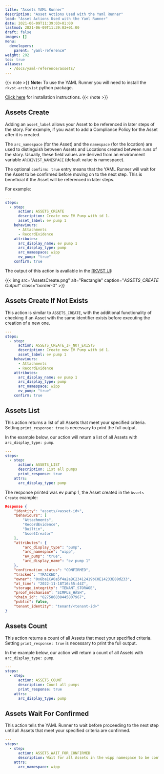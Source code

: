 ```yaml
---
title: "Assets YAML Runner"
description: "Asset Actions Used with the Yaml Runner"
lead: "Asset Actions Used with the Yaml Runner"
date: 2021-06-09T11:39:03+01:00
lastmod: 2021-06-09T11:39:03+01:00
draft: false
images: []
menu: 
  developers:
    parent: "yaml-reference"
weight: 202
toc: true
aliases: 
  - /docs/yaml-reference/assets/
---
```


{{< note >}}
**Note:** To use the YAML Runner you will need to install the `rkvst-archivist` python package.

[Click here](https://python.rkvst.com/runner/index.html) for installation instructions.
{{< /note >}}

## Assets Create

Adding an `asset_label` allows your Asset to be referenced in later steps of the story. For example, if you want to add a Compliance Policy for the Asset after it is created.

The `arc_namespace` (for the Asset) and the `namespace` (for the location) are used to distinguish between Assets and Locations created between runs of the story. Usually, these field values are derived from an environment variable `ARCHIVIST_NAMESPACE` (default value is namespace).

The optional `confirm: true` entry means that the YAML Runner will wait for the Asset to be confirmed before moving on to the next step. This is beneficial if the Asset will be referenced in later steps.

For example:

```yaml
---
steps:
  - step:
      action: ASSETS_CREATE
      description: Create new EV Pump with id 1.
      asset_label: ev pump 1
    behaviours:
      - Attachments
      - RecordEvidence
    attributes:
      arc_display_name: ev pump 1
      arc_display_type: pump
      arc_namespace: wipp
      ev_pump: "true"
    confirm: true
```

The output of this action is available in the [RKVST UI](https://app.rkvst.io):

{{< img src="AssetsCreate.png" alt="Rectangle" caption="<em>ASSETS_CREATE Output</em>" class="border-0" >}}

## Assets Create If Not Exists

This action is similar to `ASSETS_CREATE`, with the additional functionality of checking if an Asset with the same identifier exists before executing the creation of a new one. 

```yaml
---
steps:
  - step:
      action: ASSETS_CREATE_IF_NOT_EXISTS
      description: Create new EV Pump with id 1.
      asset_label: ev pump 1
    behaviours:
      - Attachments
      - RecordEvidence
    attributes:
      arc_display_name: ev pump 1
      arc_display_type: pump
      arc_namespace: wipp
      ev_pump: "true"
    confirm: true
``` 

## Assets List

This action returns a list of all Assets that meet your specified criteria. Setting `print_response: true` is necessary to print the full output. 

In the example below, our action will return a list of all Assets with `arc_display_type: pump`.

```yaml
---
steps:
  - step:
      action: ASSETS_LIST
      description: List all pumps
      print_response: true
    attrs:
      arc_display_type: pump
```

The response printed was ev pump 1, the Asset created in the `Assets Create` example: 

```json
Response {
    "identity": "assets/<asset-id>",
    "behaviours": [
        "Attachments",
        "RecordEvidence",
        "Builtin",
        "AssetCreator"
    ],
    "attributes": {
        "arc_display_type": "pump",
        "arc_namespace": "wipp",
        "ev_pump": "true",
        "arc_display_name": "ev pump 1"
    },
    "confirmation_status": "CONFIRMED",
    "tracked": "TRACKED",
    "owner": "0x6ba1CA0a5f4a2aBC23412419bC0E14233E88d233",
    "at_time": "2022-11-18T16:55:44Z",
    "storage_integrity": "TENANT_STORAGE",
    "proof_mechanism": "SIMPLE_HASH",
    "chain_id": "827586838445807967",
    "public": false,
    "tenant_identity": "tenant/<tenant-id>"
}
```

## Assets Count

This action returns a count of all Assets that meet your specified criteria. Setting `print_response: true` is necessary to print the full output. 

In the example below, our action will return a count of all Assets with `arc_display_type: pump`.

```yaml
---
steps:
  - step:
      action: ASSETS_COUNT
      description: Count all pumps
      print_response: true
    attrs:
      arc_display_type: pump
```

## Assets Wait For Confirmed

This action tells the YAML Runner to wait before proceeding to the next step until all Assets that meet your specified criteria are confirmed. 

```yaml
---
steps:
  - step:
      action: ASSETS_WAIT_FOR_CONFIRMED
      description: Wait for all Assets in the wipp namespace to be confirmed
    attrs:
      arc_namespace: wipp
```